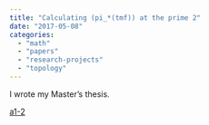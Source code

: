 ```yaml
---
title: "Calculating (pi_*(tmf)) at the prime 2"
date: "2017-05-08"
categories: 
  - "math"
  - "papers"
  - "research-projects"
  - "topology"
---
```


I wrote my Master’s thesis. 

[a1-2](/wp-content/uploads/2017/05/a1-2.pdf)
